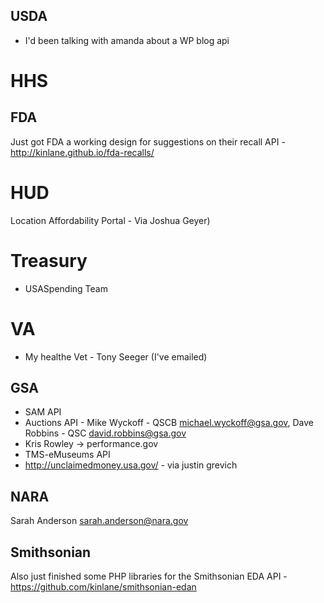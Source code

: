 

## USDA
* I'd been talking with amanda about a WP blog api 

# HHS

## FDA
Just got FDA a working design for suggestions on their recall API - http://kinlane.github.io/fda-recalls/

# HUD

 Location Affordability Portal - Via Joshua Geyer)

# Treasury 
* USASpending Team 


# VA 
* My healthe Vet - Tony Seeger (I've emailed)


## GSA 

* SAM API
* Auctions API - Mike Wyckoff - QSCB <michael.wyckoff@gsa.gov>, Dave Robbins - QSC <david.robbins@gsa.gov>
* Kris Rowley -> performance.gov 
* TMS-eMuseums API  
* http://unclaimedmoney.usa.gov/ - via justin grevich 

## NARA

Sarah Anderson <sarah.anderson@nara.gov>


## Smithsonian 

Also just finished some PHP libraries for the Smithsonian EDA API - https://github.com/kinlane/smithsonian-edan

